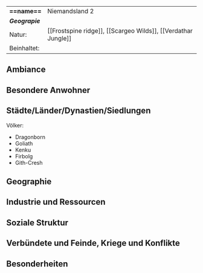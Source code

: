 |                 |                                                               |
| :-------------- | :------------------------------------------------------------ |
| **==name==**    | Niemandsland 2                                                |
| ***Geograpie*** |                                                               |
| Natur:          | [[Frostspine ridge]], [[Scargeo Wilds]], [[Verdathar Jungle]] |
| Beinhaltet:     |                                                               |
## Ambiance
## Besondere Anwohner
## Städte/Länder/Dynastien/Siedlungen
Völker: 
- Dragonborn
- Goliath
- Kenku
- Firbolg
- Gith-Cresh
## Geographie
## Industrie und Ressourcen
## Soziale Struktur
## Verbündete und Feinde, Kriege und Konflikte
## Besonderheiten